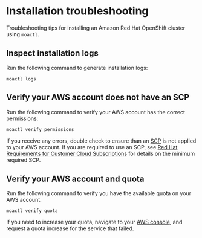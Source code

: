 # Installation troubleshooting

Troubleshooting tips for installing an Amazon Red Hat OpenShift cluster using `moactl`.

## Inspect installation logs

Run the following command to generate installation logs:

```
moactl logs
```

## Verify your AWS account does not have an SCP

Run the following command to verify your AWS account has the correct permissions:

```
moactl verify permissions
```
If you receive any errors, double check to ensure than an [SCP](https://docs.aws.amazon.com/organizations/latest/userguide/orgs_manage_policies_type-auth.html#orgs_manage_policies_scp) is not applied to your AWS account. If you are required to use an SCP, see [Red Hat Requirements for Customer Cloud Subscriptions](https://www.openshift.com/dedicated/ccs#scp) for details on the minimum required SCP.

## Verify your AWS account and quota

Run the following command to verify you have the available quota on your AWS account. 

```
moactl verify quota
```

If you need to increase your quota, navigate to your [AWS console](https://aws.amazon.com/console/), and request a quota increase for the service that failed.
